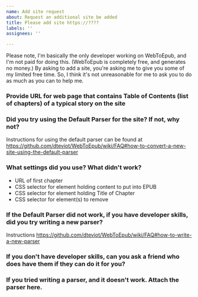 ```yaml
---
name: Add site request
about: Request an additional site be added
title: Please add site https://????
labels: ''
assignees: ''

---
```


Please note, I'm basically the only developer working on WebToEpub, and I'm not paid for doing this.  (WebToEpub is completely free, and generates no money.) By asking to add a site, you're asking me to give you some of my limited free time. So, I think it's not unreasonable for me to ask you to do as much as you can to help me.

### Provide URL for web page that contains Table of Contents (list of chapters) of a typical story on the site

### Did you try using the Default Parser for the site?  If not, why not?
Instructions for using the default parser can be found at https://github.com/dteviot/WebToEpub/wiki/FAQ#how-to-convert-a-new-site-using-the-default-parser

### What settings did you use?  What didn't work?
* URL of first chapter
* CSS selector for element holding content to put into EPUB
* CSS selector for element holding Title of Chapter
* CSS selector for element(s) to remove

### If the Default Parser did not work, if you have developer skills, did you try writing a new parser?
Instructions https://github.com/dteviot/WebToEpub/wiki/FAQ#how-to-write-a-new-parser

### If you don't have developer skills, can you ask a friend who does have them if they can do it for you?

### If you tried writing a parser, and it doesn't work.  Attach the parser here.
